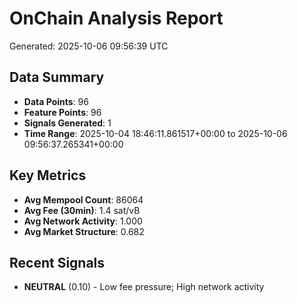 # OnChain Analysis Report
Generated: 2025-10-06 09:56:39 UTC

## Data Summary
- **Data Points**: 96
- **Feature Points**: 96
- **Signals Generated**: 1
- **Time Range**: 2025-10-04 18:46:11.861517+00:00 to 2025-10-06 09:56:37.265341+00:00

## Key Metrics
- **Avg Mempool Count**: 86064
- **Avg Fee (30min)**: 1.4 sat/vB
- **Avg Network Activity**: 1.000
- **Avg Market Structure**: 0.682

## Recent Signals
- **NEUTRAL** (0.10) - Low fee pressure; High network activity
